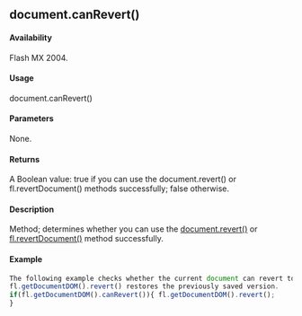 ## document.canRevert()

#### Availability

Flash MX 2004.

#### Usage

document.canRevert()

#### Parameters

None.

#### Returns

A Boolean value: true if you can use the document.revert() or fl.revertDocument() methods successfully;
false otherwise.

#### Description

Method; determines whether you can use the [document.revert()](../Document_object/docum340.md) or [fl.revertDocument()](../flash_object_(fl)/fl61.md) method successfully.

#### Example

```javascript
The following example checks whether the current document can revert to the previously saved version. If so,
fl.getDocumentDOM().revert() restores the previously saved version.
if(fl.getDocumentDOM().canRevert()){ fl.getDocumentDOM().revert();
}

```